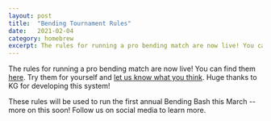 ```yaml
---
layout: post
title:  "Bending Tournament Rules"
date:   2021-02-04
category: homebrew
excerpt: The rules for running a pro bending match are now live! You can find them <a href="/rules/pro-bending">here</a>.
---
```


The rules for running a pro bending match are now live! You can find them [here](/rules/pro-bending). Try them for yourself and [let us know what you think](https://forms.gle/H2VMopAN7gtaRrG5A). Huge thanks to KG for developing this system! 

These rules will be used to run the first annual Bending Bash this March -- more on this soon! Follow us on social media to learn more.